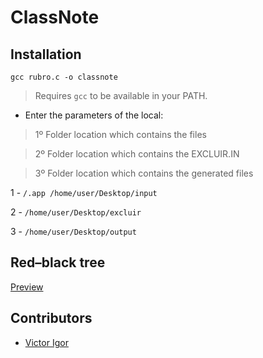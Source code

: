 ClassNote
========
## Installation

    gcc rubro.c -o classnote

> Requires `gcc` to be available in your PATH.

- Enter the parameters of the local:

>  1º Folder location which contains the files

>  2º Folder location which contains the EXCLUIR.IN
  
>  3º Folder location which contains the generated files
  
  1 - `/.app /home/user/Desktop/input`
 

  2 - `/home/user/Desktop/excluir`


  3 - `/home/user/Desktop/output`

## Red–black tree
   [Preview](http://www.cs.usfca.edu/~galles/visualization/RedBlack.html)

## Contributors
- [Victor Igor](https://about.me/victor_igor)
